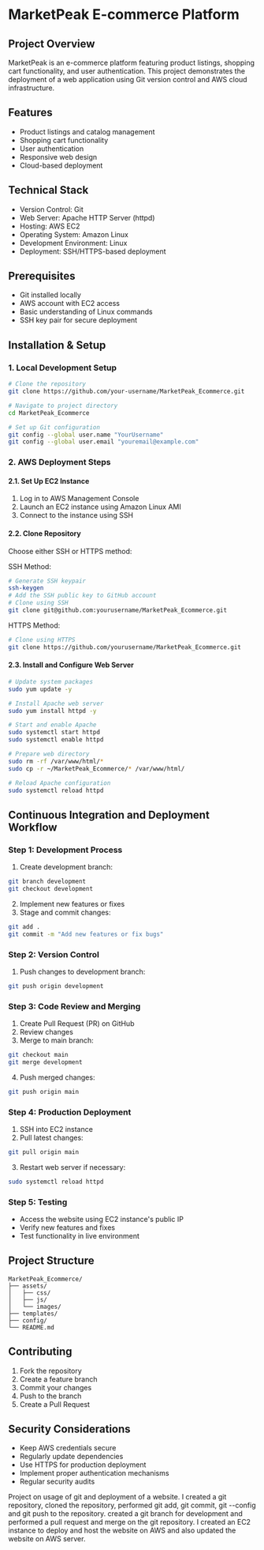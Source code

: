 # MarketPeak E-commerce Platform

## Project Overview
MarketPeak is an e-commerce platform featuring product listings, shopping cart functionality, and user authentication. This project demonstrates the deployment of a web application using Git version control and AWS cloud infrastructure.

## Features
- Product listings and catalog management
- Shopping cart functionality
- User authentication
- Responsive web design
- Cloud-based deployment

## Technical Stack
- Version Control: Git
- Web Server: Apache HTTP Server (httpd)
- Hosting: AWS EC2
- Operating System: Amazon Linux
- Development Environment: Linux
- Deployment: SSH/HTTPS-based deployment

## Prerequisites
- Git installed locally
- AWS account with EC2 access
- Basic understanding of Linux commands
- SSH key pair for secure deployment

## Installation & Setup

### 1. Local Development Setup
```bash
# Clone the repository
git clone https://github.com/your-username/MarketPeak_Ecommerce.git

# Navigate to project directory
cd MarketPeak_Ecommerce

# Set up Git configuration
git config --global user.name "YourUsername"
git config --global user.email "youremail@example.com"
```

### 2. AWS Deployment Steps

#### 2.1. Set Up EC2 Instance
1. Log in to AWS Management Console
2. Launch an EC2 instance using Amazon Linux AMI
3. Connect to the instance using SSH

#### 2.2. Clone Repository
Choose either SSH or HTTPS method:

SSH Method:
```bash
# Generate SSH keypair
ssh-keygen
# Add the SSH public key to GitHub account
# Clone using SSH
git clone git@github.com:yourusername/MarketPeak_Ecommerce.git
```

HTTPS Method:
```bash
# Clone using HTTPS
git clone https://github.com/yourusername/MarketPeak_Ecommerce.git
```

#### 2.3. Install and Configure Web Server
```bash
# Update system packages
sudo yum update -y

# Install Apache web server
sudo yum install httpd -y

# Start and enable Apache
sudo systemctl start httpd
sudo systemctl enable httpd

# Prepare web directory
sudo rm -rf /var/www/html/*
sudo cp -r ~/MarketPeak_Ecommerce/* /var/www/html/

# Reload Apache configuration
sudo systemctl reload httpd
```

## Continuous Integration and Deployment Workflow

### Step 1: Development Process
1. Create development branch:
```bash
git branch development
git checkout development
```
2. Implement new features or fixes
3. Stage and commit changes:
```bash
git add .
git commit -m "Add new features or fix bugs"
```

### Step 2: Version Control
1. Push changes to development branch:
```bash
git push origin development
```

### Step 3: Code Review and Merging
1. Create Pull Request (PR) on GitHub
2. Review changes
3. Merge to main branch:
```bash
git checkout main
git merge development
```
4. Push merged changes:
```bash
git push origin main
```

### Step 4: Production Deployment
1. SSH into EC2 instance
2. Pull latest changes:
```bash
git pull origin main
```
3. Restart web server if necessary:
```bash
sudo systemctl reload httpd
```

### Step 5: Testing
- Access the website using EC2 instance's public IP
- Verify new features and fixes
- Test functionality in live environment

## Project Structure
```
MarketPeak_Ecommerce/
├── assets/
│   ├── css/
│   ├── js/
│   └── images/
├── templates/
├── config/
└── README.md
```

## Contributing
1. Fork the repository
2. Create a feature branch
3. Commit your changes
4. Push to the branch
5. Create a Pull Request

## Security Considerations
- Keep AWS credentials secure
- Regularly update dependencies
- Use HTTPS for production deployment
- Implement proper authentication mechanisms
- Regular security audits


Project on usage of git and deployment of a website.
I created a git repository,
cloned the repository,
performed git add, git commit, git --config and git push to the repository.
created a git branch for development and performed a pull request and merge on the git repository.
I created an EC2 instance to deploy and host the website on AWS and also updated the website on AWS server.
